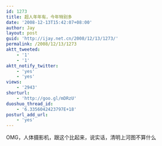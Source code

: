 ```yaml
---
id: 1273
title: 超人年年有，今年特别多
date: '2008-12-13T15:42:07+08:00'
author: Jay
layout: post
guid: 'http://ijay.net.cn/2008/12/13/1273/'
permalink: /2008/12/13/1273
aktt_tweeted:
    - '1'
    - '1'
aktt_notify_twitter:
    - 'yes'
    - 'yes'
views:
    - '2943'
shorturl:
    - 'http://goo.gl/mDRzU'
duoshuo_thread_id:
    - '6.3356042423797E+18'
posturl_add_url:
    - 'yes'
---
```


OMG，人体摄影机，跟这个比起来，说实话，清明上河图不算什么
<div class="youtube-video"><object width="425" height="344"><param name="movie" value="http://www.youtube.com/v/a8YXZTlwTAU&amp;hl=zh_CN&amp;fs=1"> </param><param name="allowFullScreen" value="true"> </param><param name="allowscriptaccess" value="always"> </param><embed src="http://www.youtube.com/v/a8YXZTlwTAU&amp;hl=zh_CN&amp;fs=1" type="application/x-shockwave-flash" allowscriptaccess="always" allowfullscreen="true" width="425" height="344"> </embed></object></div>
